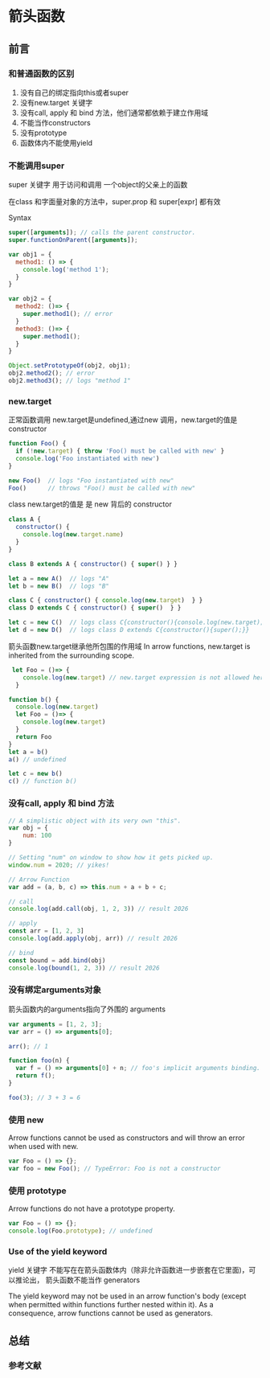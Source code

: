 # 箭头函数

## 前言

### 和普通函数的区别

1. 没有自己的绑定指向this或者super
2. 没有new.target 关键字
3. 没有call, apply 和 bind 方法，他们通常都依赖于建立作用域
4. 不能当作constructors
5. 没有prototype
6. 函数体内不能使用yield
  
### 不能调用super

super 关键字 用于访问和调用 一个object的父亲上的函数

在class 和字面量对象的方法中，super.prop 和 super[expr] 都有效

Syntax

```js
super([arguments]); // calls the parent constructor.
super.functionOnParent([arguments]);
```

```js
var obj1 = {
  method1: () => {
    console.log('method 1');
  }
}

var obj2 = {
  method2: ()=> {
    super.method1(); // error
  }
  method3: ()=> {
    super.method1(); 
  }
}

Object.setPrototypeOf(obj2, obj1);
obj2.method2(); // error
obj2.method3(); // logs "method 1"
```

### new.target

正常函数调用 new.target是undefined,通过new 调用，new.target的值是 constructor

```js
function Foo() {
  if (!new.target) { throw 'Foo() must be called with new' }
  console.log('Foo instantiated with new')
}

new Foo()  // logs "Foo instantiated with new"
Foo()      // throws "Foo() must be called with new"
```

class new.target的值是 是 new 背后的 constructor

```js
class A {
  constructor() {
    console.log(new.target.name)
  }
}

class B extends A { constructor() { super() } }

let a = new A()  // logs "A"
let b = new B()  // logs "B"

class C { constructor() { console.log(new.target)  } }
class D extends C { constructor() { super()  } }

let c = new C()  // logs class C{constructor(){console.log(new.target);}}
let d = new D()  // logs class D extends C{constructor(){super();}}
```

箭头函数new.target继承他所包围的作用域
In arrow functions, new.target is inherited from the surrounding scope.

```js
 let Foo = ()=> {
    console.log(new.target) // new.target expression is not allowed here
  }

function b() {
  console.log(new.target)
  let Foo = ()=> {
    console.log(new.target)
  }
  return Foo
}
let a = b()
a() // undefined

let c = new b()
c() // function b()

```

### 没有call, apply 和 bind 方法

```js
// A simplistic object with its very own "this".
var obj = {
    num: 100
}

// Setting "num" on window to show how it gets picked up.
window.num = 2020; // yikes!

// Arrow Function
var add = (a, b, c) => this.num + a + b + c;

// call
console.log(add.call(obj, 1, 2, 3)) // result 2026

// apply
const arr = [1, 2, 3]
console.log(add.apply(obj, arr)) // result 2026

// bind
const bound = add.bind(obj)
console.log(bound(1, 2, 3)) // result 2026
```

### 没有绑定arguments对象

箭头函数内的arguments指向了外围的 arguments

```js
var arguments = [1, 2, 3];
var arr = () => arguments[0];

arr(); // 1

function foo(n) {
  var f = () => arguments[0] + n; // foo's implicit arguments binding. arguments[0] is n
  return f();
}

foo(3); // 3 + 3 = 6
```

### 使用 new

Arrow functions cannot be used as constructors and will throw an error when used with new.

```js
var Foo = () => {};
var foo = new Foo(); // TypeError: Foo is not a constructor 
```

### 使用 prototype

Arrow functions do not have a prototype property.

```js
var Foo = () => {};
console.log(Foo.prototype); // undefined
```

### Use of the yield keyword

yield 关键字 不能写在在箭头函数体内（除非允许函数进一步嵌套在它里面)，可以推论出， 箭头函数不能当作 generators

The yield keyword may not be used in an arrow function's body (except when permitted within functions further nested within it). As a consequence, arrow functions cannot be used as generators.

## 总结

### 参考文献
